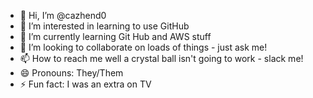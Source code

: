 - 👋 Hi, I’m @cazhend0
- 👀 I’m interested in learning to use GitHub
- 🌱 I’m currently learning Git Hub and AWS stuff
- 💞️ I’m looking to collaborate on loads of things - just ask me!
- 📫 How to reach me well a crystal ball isn't going to work - slack me!
- 😄 Pronouns: They/Them
- ⚡ Fun fact: I was an extra on TV

<!---
cazhend0/cazhend0 is a ✨ special ✨ repository because its `README.md` (this file) appears on your GitHub profile.
You can click the Preview link to take a look at your changes.
--->

